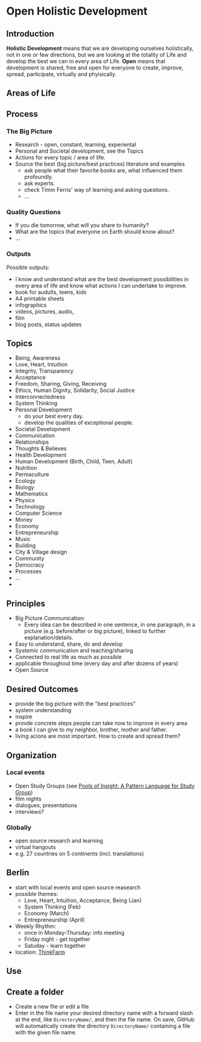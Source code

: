 Open Holistic Development
============================

## Introduction

**Holistic Development** means that we are developing ourselves holistically, not in one or few directions, but we are looking at the totality of Life and develop the best we can in every area of Life. **Open** means that development is shared, free and open for everyone to create, improve, spread, participate, virtually and phyisically.

## Areas of Life



## Process

### The Big Picture

* Research - open, constant, learning, experiental
* Personal and Societal development, see the Topics
* Actions for every topic / area of life.
* Source the best (big picture/best practices) literature and examples
    * ask people what their favorite books are, what influenced them profoundly.
    * ask experts.
    * check Timm Ferris' way of learning and asking questions.
    * ...

### Quality Questions

* If you die tomorrow, what will you share to humanity?
* What are the topics that everyone on Earth should know about?
* ...

### Outputs
Possible outputs:

* I know and understand what are the best development possibilities in every area of life and know what actions I can undertake to improve.
* book for audults, teens, kids
* A4 printable sheets
* infographics
* videos, pictures, audio,
* film
* blog posts, status updates

## Topics

* Being, Awareness
* Love, Heart, Intuition
* Integrity, Transparency
* Acceptance
* Freedom, Sharing, Giving, Receiving
* Ethics, Human Dignity, Solidarity, Social Justice
* Interconnectedness
* System Thinking
* Personal Development
    * do your best every day.
    * develop the qualities of exceptional people.
* Societal Development
* Communication
* Relationships
* Thoughts & Believes
* Health Development
* Human Development (Birth, Child, Teen, Adult)
* Nutrition
* Permaculture
* Ecology
* Biology
* Mathematics
* Physics
* Technology
* Computer Science
* Money
* Economy
* Entrepreneurship
* Music
* Building
* City & Village design
* Community
* Democracy
* Processes
* ...
* 

## Principles

* Big Picture Communication:
    * Every idea can be described in one sentence, in one paragraph, in a picture (e.g. before/after or big picture), linked to further explanation/details.
* Easy to understand, share, do and develop
* Systemic communication and teaching/sharing
* Connected to real life as much as possible
* applicable throughout time (every day and after dozens of years)
* Open Source


## Desired Outcomes

* provide the big picture with the "best practices"
* system understanding
* inspire
* provde concrete steps people can take now to improve in every area
* a book I can give to my neighbor, brother, mother and father.
* living acions are most important. How to create and spread them?

 
## Organization


### Local events

* Open Study Groups (see [Pools of Insight: A Pattern Language for Study Group](http://www.industriallogic.com/wp-content/uploads/2012/03/khdraft1.pdf))
* film nights
* dialogues, presentations
* interviews?


### Globally

* open source research and learning
* virtual hangouts
* e.g. 27 countries on 5 continents (incl. translations)

## Berlin


* start with local events and open source reasearch
* possible themes:
    * Love, Heart, Intuition, Acceptance, Being (Jan)
    * System Thinking (Feb)
    * Economy (March)
    * Entrepreneurship (April)
* Weekly Rhythm:
    * once in Monday-Thursday: info meeting
    * Friday night - get together
    * Satuday - learn together
* location: [ThinkFarm](http://berlin.thinkfarm.de/)



## Use

## Create a folder

* Create a new file or edit a file
* Enter in the file name your desired directory name with a forward slash at the end, like ``DirectoryName/``, and then the file name. On save, GitHub will automatically create the directory ``DirectoryName/`` containing a file with the given file name.
